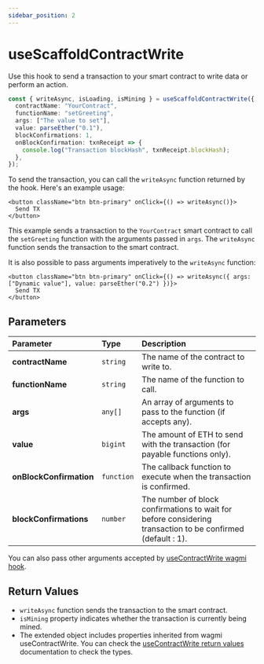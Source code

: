 ```yaml
---
sidebar_position: 2
---
```


# useScaffoldContractWrite

Use this hook to send a transaction to your smart contract to write data or perform an action.

```ts
const { writeAsync, isLoading, isMining } = useScaffoldContractWrite({
  contractName: "YourContract",
  functionName: "setGreeting",
  args: ["The value to set"],
  value: parseEther("0.1"),
  blockConfirmations: 1,
  onBlockConfirmation: txnReceipt => {
    console.log("Transaction blockHash", txnReceipt.blockHash);
  },
});
```

To send the transaction, you can call the `writeAsync` function returned by the hook. Here's an example usage:

```tsx
<button className="btn btn-primary" onClick={() => writeAsync()}>
  Send TX
</button>
```

This example sends a transaction to the `YourContract` smart contract to call the `setGreeting` function with the arguments passed in `args`. The `writeAsync` function sends the transaction to the smart contract.

It is also possible to pass arguments imperatively to the `writeAsync` function:

```tsx
<button className="btn btn-primary" onClick={() => writeAsync({ args: ["Dynamic value"], value: parseEther("0.2") })}>
  Send TX
</button>
```

## Parameters

| Parameter               | Type       | Description                                                                                                 |
| :---------------------- | :--------- | :---------------------------------------------------------------------------------------------------------- |
| **contractName**        | `string`   | The name of the contract to write to.                                                                       |
| **functionName**        | `string`   | The name of the function to call.                                                                           |
| **args**                | `any[]`    | An array of arguments to pass to the function (if accepts any).                                             |
| **value**               | `bigint`   | The amount of ETH to send with the transaction (for payable functions only).                                |
| **onBlockConfirmation** | `function` | The callback function to execute when the transaction is confirmed.                                         |
| **blockConfirmations**  | `number`   | The number of block confirmations to wait for before considering transaction to be confirmed (default : 1). |

You can also pass other arguments accepted by [useContractWrite wagmi hook](https://wagmi.sh/react/hooks/useContractWrite#configuration).

## Return Values

- `writeAsync` function sends the transaction to the smart contract.
- `isMining` property indicates whether the transaction is currently being mined.
- The extended object includes properties inherited from wagmi useContractWrite. You can check the [useContractWrite return values](https://wagmi.sh/react/hooks/useContractWrite#return-value) documentation to check the types.
